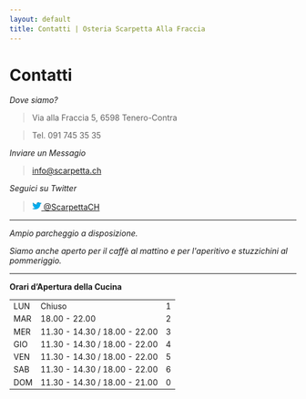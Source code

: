 ```yaml
---
layout: default
title: Contatti | Osteria Scarpetta Alla Fraccia
---
```


Contatti 
========

*Dove siamo?*
>Via alla Fraccia 5, 6598 Tenero-Contra 

>Tel. 091 745 35 35 

*Inviare un Messagio*
> <info@scarpetta.ch>


*Seguici su Twitter*
> <a href="https://twitter.com/ScarpettaCH"><img src="/images/twitter-bird-16x16.png">  @ScarpettaCH</a>

- - - 

*Ampio parcheggio a disposizione.*



*Siamo anche aperto per il caffè al mattino e per l'aperitivo e stuzzichini al pommeriggio.*
- - - 

**Orari d’Apertura della Cucina**

<table id="opening_times" class="table">
	<tr>
		<td> LUN </td>
		<td>Chiuso </td>
		<td class="day">1</td>
	</tr>
	<tr>
		<td>MAR   </td>
		<td>18.00 - 22.00</td>
		<td class="day">2</td>
	</tr>
	<tr>
		<td>MER   </td>
		<td>11.30 - 14.30 / 18.00 - 22.00</td>
		<td class="day">3</td>
	</tr>
	<tr>
		<td> GIO   </td>
		<td>11.30 - 14.30 / 18.00 - 22.00</td>
		<td class="day">4</td>
	</tr>
	<tr>
		<td>VEN  </td> 
		<td>11.30 - 14.30 / 18.00 - 22.00</td>
		<td class="day">5</td>
	</tr>
	<tr>
		<td>SAB   </td>
		<td>11.30 - 14.30 / 18.00 - 22.00</td>
		<td class="day">6</td>
	</tr>
	<tr>
		<td>DOM  </td>
		<td>11.30 - 14.30 / 18.00 - 21.00</td>
		<td class="day">0</td>
	</tr>
</table>


